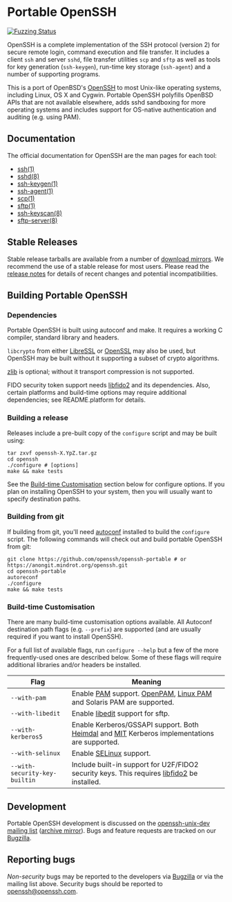 # Portable OpenSSH

[![Fuzzing Status](https://oss-fuzz-build-logs.storage.googleapis.com/badges/openssh.svg)](https://bugs.chromium.org/p/oss-fuzz/issues/list?sort=-opened&can=1&q=proj:openssh)

OpenSSH is a complete implementation of the SSH protocol (version 2) for secure
remote login, command execution and file transfer. It includes a client `ssh`
and server `sshd`, file transfer utilities `scp` and `sftp` as well as tools for
key generation (`ssh-keygen`), run-time key storage (`ssh-agent`) and a number
of supporting programs.

This is a port of OpenBSD's [OpenSSH](https://openssh.com) to most Unix-like
operating systems, including Linux, OS X and Cygwin. Portable OpenSSH polyfills
OpenBSD APIs that are not available elsewhere, adds sshd sandboxing for more
operating systems and includes support for OS-native authentication and auditing
(e.g. using PAM).

## Documentation

The official documentation for OpenSSH are the man pages for each tool:

- [ssh(1)](https://man.openbsd.org/ssh.1)
- [sshd(8)](https://man.openbsd.org/sshd.8)
- [ssh-keygen(1)](https://man.openbsd.org/ssh-keygen.1)
- [ssh-agent(1)](https://man.openbsd.org/ssh-agent.1)
- [scp(1)](https://man.openbsd.org/scp.1)
- [sftp(1)](https://man.openbsd.org/sftp.1)
- [ssh-keyscan(8)](https://man.openbsd.org/ssh-keyscan.8)
- [sftp-server(8)](https://man.openbsd.org/sftp-server.8)

## Stable Releases

Stable release tarballs are available from a number of
[download mirrors](https://www.openssh.com/portable.html#downloads). We
recommend the use of a stable release for most users. Please read the
[release notes](https://www.openssh.com/releasenotes.html) for details of recent
changes and potential incompatibilities.

## Building Portable OpenSSH

### Dependencies

Portable OpenSSH is built using autoconf and make. It requires a working C
compiler, standard library and headers.

`libcrypto` from either [LibreSSL](https://www.libressl.org/) or
[OpenSSL](https://www.openssl.org) may also be used, but OpenSSH may be built
without it supporting a subset of crypto algorithms.

[zlib](https://www.zlib.net/) is optional; without it transport compression is
not supported.

FIDO security token support needs [libfido2](https://github.com/Yubico/libfido2)
and its dependencies. Also, certain platforms and build-time options may require
additional dependencies; see README.platform for details.

### Building a release

Releases include a pre-built copy of the `configure` script and may be built
using:

```
tar zxvf openssh-X.YpZ.tar.gz
cd openssh
./configure # [options]
make && make tests
```

See the [Build-time Customisation](#build-time-customisation) section below for
configure options. If you plan on installing OpenSSH to your system, then you
will usually want to specify destination paths.

### Building from git

If building from git, you'll need
[autoconf](https://www.gnu.org/software/autoconf/) installed to build the
`configure` script. The following commands will check out and build portable
OpenSSH from git:

```
git clone https://github.com/openssh/openssh-portable # or https://anongit.mindrot.org/openssh.git
cd openssh-portable
autoreconf
./configure
make && make tests
```

### Build-time Customisation

There are many build-time customisation options available. All Autoconf
destination path flags (e.g. `--prefix`) are supported (and are usually required
if you want to install OpenSSH).

For a full list of available flags, run `configure --help` but a few of the more
frequently-used ones are described below. Some of these flags will require
additional libraries and/or headers be installed.

| Flag                          | Meaning                                                                                                                                                                                         |
| ----------------------------- | ----------------------------------------------------------------------------------------------------------------------------------------------------------------------------------------------- |
| `--with-pam`                  | Enable [PAM](https://en.wikipedia.org/wiki/Pluggable_authentication_module) support. [OpenPAM](https://www.openpam.org/), [Linux PAM](http://www.linux-pam.org/) and Solaris PAM are supported. |
| `--with-libedit`              | Enable [libedit](https://www.thrysoee.dk/editline/) support for sftp.                                                                                                                           |
| `--with-kerberos5`            | Enable Kerberos/GSSAPI support. Both [Heimdal](https://www.h5l.org/) and [MIT](https://web.mit.edu/kerberos/) Kerberos implementations are supported.                                           |
| `--with-selinux`              | Enable [SELinux](https://en.wikipedia.org/wiki/Security-Enhanced_Linux) support.                                                                                                                |
| `--with-security-key-builtin` | Include built-in support for U2F/FIDO2 security keys. This requires [libfido2](https://github.com/Yubico/libfido2) be installed.                                                                |

## Development

Portable OpenSSH development is discussed on the
[openssh-unix-dev mailing list](https://lists.mindrot.org/mailman/listinfo/openssh-unix-dev)
([archive mirror](https://marc.info/?l=openssh-unix-dev)). Bugs and feature
requests are tracked on our [Bugzilla](https://bugzilla.mindrot.org/).

## Reporting bugs

_Non-security_ bugs may be reported to the developers via
[Bugzilla](https://bugzilla.mindrot.org/) or via the mailing list above.
Security bugs should be reported to
[openssh@openssh.com](mailto:openssh.openssh.com).
